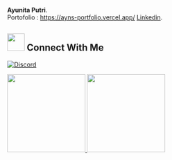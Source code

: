 **Ayunita Putri**.\
Portofolio : https://ayns-portfolio.vercel.app/
[Linkedin](https://www.linkedin.com/in/ayunita-putri-25322a255/).

## <img height="40" src="https://raw.githubusercontent.com/innng/innng/master/assets/kyubey.gif"/> Connect With Me
<!-- Contacts -->
[![Discord](https://img.shields.io/badge/Discord-%235865F2.svg?style=flat&logo=discord&logoColor=white&color=7289DA)](https://discordapp.com/users/Ayums#0479)

<p align="left">
<a href="https://github.com/Ayunitaputri">
  <img height="180em" src="https://github-readme-stats-eight-theta.vercel.app/api?username=Ayunitaputri&show_icons=true&theme=algolia&include_all_commits=true&count_private=true"/>
  <img height="180em" src="https://github-readme-stats-eight-theta.vercel.app/api/top-langs/?username=Ayunitaputri&layout=compact&langs_count=8&theme=algolia"/>
</a>
</p>
